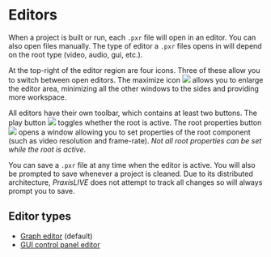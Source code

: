 # Editors

When a project is built or run, each `.pxr` file will open in an editor. You can also open
files manually. The type of editor a `.pxr` files opens in will depend on the root type 
(video, audio, gui, etc.).

At the top-right of the editor region are four icons. Three of these allow you to
switch between open editors. The maximize icon ![](img/view-fullscreen.png) allows
you to enlarge the editor area, minimizing all the other windows to the sides and
providing more workspace.

All editors have their own toolbar, which contains at least two buttons. The play button
![](img/play.png) toggles whether the root is active. The root properties
button ![](img/properties.png) opens a window allowing you to set properties of the
root component (such as video resolution and frame-rate). _Not all root properties
can be set while the root is active_.

You can save a `.pxr` file at any time when the editor is active. You will also be
prompted to save whenever a project is cleaned. Due to its distributed architecture,
_PraxisLIVE_ does not attempt to track all changes so will always prompt you to save.

## Editor types

* [Graph editor](editors-graph.md) (default)
* [GUI control panel editor](editors-gui.md)